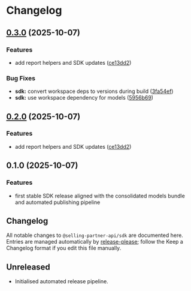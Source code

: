 # Changelog

## [0.3.0](https://github.com/selling-partner-api/selling-partner-api/compare/sdk-v0.2.0...sdk-v0.3.0) (2025-10-07)


### Features

* add report helpers and SDK updates ([ce13dd2](https://github.com/selling-partner-api/selling-partner-api/commit/ce13dd2e2a5bbd5cf1938f7ec4588660b56cd0e4))


### Bug Fixes

* **sdk:** convert workspace deps to versions during build ([3fa54ef](https://github.com/selling-partner-api/selling-partner-api/commit/3fa54ef7aa40f855e5521b9e2b81b97e4d685587))
* **sdk:** use workspace dependency for models ([5956b69](https://github.com/selling-partner-api/selling-partner-api/commit/5956b6937cf385028c9a2a6c87ae5ee4c61c9fda))

## [0.2.0](https://github.com/selling-partner-api/selling-partner-api/compare/sdk-v0.1.0...sdk-v0.2.0) (2025-10-07)


### Features

* add report helpers and SDK updates ([ce13dd2](https://github.com/selling-partner-api/selling-partner-api/commit/ce13dd2e2a5bbd5cf1938f7ec4588660b56cd0e4))

## 0.1.0 (2025-10-07)

### Features

* first stable SDK release aligned with the consolidated models bundle and automated publishing pipeline

## Changelog

All notable changes to `@selling-partner-api/sdk` are documented here. Entries are managed automatically by [release-please](https://github.com/google-github-actions/release-please); follow the Keep a Changelog format if you edit this file manually.

## Unreleased

- Initialised automated release pipeline.
